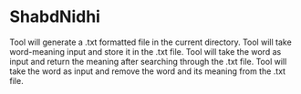 # ShabdNidhi
Tool will generate a .txt formatted file in the current directory. 
Tool will take word-meaning input and store it in the .txt file. 
Tool will take the word as input and return the meaning after searching through the .txt file. 
Tool will take the word as input and remove the word and its meaning from the .txt file.
